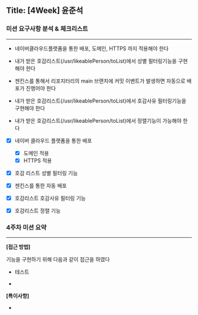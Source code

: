 ## Title: [4Week] 윤준석

### 미션 요구사항 분석 & 체크리스트

---
- 네이버클라우드플랫폼을 통한 배포, 도메인, HTTPS 까지 적용해야 한다
- 내가 받은 호감리스트(/usr/likeablePerson/toList)에서 성별 필터링기능을 구현해야 한다


- 젠킨스를 통해서 리포지터리의 main 브랜치에 커밋 이벤트가 발생하면 자동으로 배포가 진행어야 한다
- 내가 받은 호감리스트(/usr/likeablePerson/toList)에서 호감사유 필터링기능을 구현해야 한다
- 내가 받은 호감리스트(/usr/likeablePerson/toList)에서 정렬기능이 가능해야 한다


- [x] 네이버 클라우드 플랫폼을 통한 배포
    - [x] 도메인 적용
    - [x] HTTPS 적용
- [x] 호감 리스트 성별 필터링 기능


- [x] 젠킨스를 통한 자동 배포
- [x] 호감리스트 호감사유 필터링 기능
- [x] 호감리스트 정렬 기능

### 4주차 미션 요약

---

**[접근 방법]**

기능을 구현하기 위해 다음과 같이 접근을 하였다

- 테스트


- 




**[특이사항]**

- 